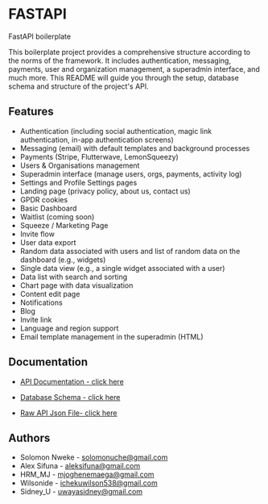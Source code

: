 # FASTAPI
FastAPI boilerplate

This boilerplate project provides a comprehensive structure according to the norms of the framework. It includes authentication, messaging, payments, user and organization management, a superadmin interface, and much more. This README will guide you through the setup, database schema and structure of the project's API.

## Features

- Authentication (including social authentication, magic link authentication, in-app authentication screens)
- Messaging (email) with default templates and background processes
- Payments (Stripe, Flutterwave, LemonSqueezy)
- Users & Organisations management
- Superadmin interface (manage users, orgs, payments, activity log)
- Settings and Profile Settings pages
- Landing page (privacy policy, about us, contact us)
- GPDR cookies
- Basic Dashboard
- Waitlist (coming soon)
- Squeeze / Marketing Page
- Invite flow
- User data export
- Random data associated with users and list of random data on the dashboard (e.g., widgets)
- Single data view (e.g., a single widget associated with a user)
- Data list with search and sorting
- Chart page with data visualization
- Content edit page
- Notifications
- Blog
- Invite link
- Language and region support
- Email template management in the superadmin (HTML)

## Documentation
- [API Documentation - click here](https://mjoghenemaega.github.io/hng11Task3/)

- [Database Schema - click here](https://dbdiagram.io/d/TEAM-NASA-66929f2a9939893daed7948f)
  
- [Raw API Json File- click here](https://gist.github.com/Sidney2022/b5bb5c4b3a4926677770f8d7fd3f81a0)

## Authors
- Solomon Nweke - solomonuche@gmail.com
- Alex Sifuna - aleksifuna@gmail.com
- HRM_MJ - mjoghenemaega@gmail.com
- Wilsonide - ichekuwilson538@gmail.com
- Sidney_U - uwayasidney@gmail.com

